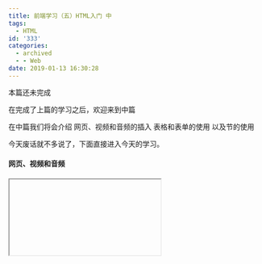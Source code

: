```yaml
---
title: 前端学习（五）HTML入门 中
tags:
  - HTML
id: '333'
categories:
  - archived
  - - Web
date: 2019-01-13 16:30:28
---
```


本篇还未完成

在完成了上篇的学习之后，欢迎来到中篇

在中篇我们将会介绍 网页、视频和音频的插入 表格和表单的使用 以及节的使用

今天废话就不多说了，下面直接进入今天的学习。

#### **网页、视频和音频**

###### **<iframe>网页嵌入**

```markdown
<iframe src="https://idevlab.cn"
        width="100%" height="500"
        allowfullscreen sandbox>
  <p> <a href="https://idevlab.cn">
    Fallback link for browsers that don't support iframes
  </a> </p>
</iframe>
```

此示例包括使用以下所需的`<iframe>`基本要素：

`[allowfullscreen](https://developer.mozilla.org/en-US/docs/Web/HTML/Element/iframe#attr-allowfullscreen)` 如果设置，`<iframe>`则可以通过[全屏API](https://developer.mozilla.org/en-US/docs/Web/Apps/Fundamentals/User_notifications/Full_screen_api)设置为全屏模式。

`[src](https://developer.mozilla.org/en-US/docs/Web/HTML/Element/iframe#attr-src)` 指向要嵌入文档的URL路径。

`[width](https://developer.mozilla.org/en-US/docs/Web/HTML/Element/iframe#attr-width)` 和 `[height](https://developer.mozilla.org/en-US/docs/Web/HTML/Element/iframe#attr-height)` 这些属性指定您想要的iframe的宽度和高度。

`[sandbox](https://developer.mozilla.org/en-US/docs/Web/HTML/Element/iframe#attr-sandbox)` 该属性可以提高安全性设置,使嵌入的网页不会影响到我们的网页。

###### **<video> 标签**

<video src="rabbit320.webm" controls>
  <p>Your browser doesn't support HTML5 video. Here is a <a href="rabbit320.webm">link to the video</a> instead.</p> 
</video>

你可以添加多个源预防浏览器不支持某种格式

```markdown
<video controls width="400" height="400"
       autoplay loop muted
       poster="poster.png">
  <source src="rabbit320.mp4" type="video/mp4">
  <source src="rabbit320.webm" type="video/webm">
  <p>Your browser doesn't support HTML5 video. Here is a <a href="rabbit320.mp4">link to the video</a> instead.</p>
</video>
```

`[autoplay](https://developer.mozilla.org/zh-CN/docs/Web/HTML/Element/video#attr-autoplay)` 这个属性会使音频和视频内容立即播放，即使页面的其他部分还没有加载完全。建议不要应用这个属性在你的网站上，因为用户们会比较反感自动播放的媒体文件。

`[loop](https://developer.mozilla.org/zh-CN/docs/Web/HTML/Element/video#attr-loop)` 这个属性可以让音频或者视频文件循环播放。同样不建议使用，除非有必要。

`[muted](https://developer.mozilla.org/zh-CN/docs/Web/HTML/Element/video#attr-muted)` 这个属性会导致媒体播放时，默认关闭声音。

`[poster](https://developer.mozilla.org/zh-CN/docs/Web/HTML/Element/video#attr-poster)` 这个属性指向了一个图像的URL，这个图像会在视频播放前显示。通常用于粗略的预览或者广告。

`[preload](https://developer.mozilla.org/zh-CN/docs/Web/HTML/Element/video#attr-preload)`这个属性被用来缓冲较大的文件，有3个值可选：  

*   `"none"` ：不缓冲
*   `"auto"` ：页面加载后缓存媒体文件
*   `"metadata"` ：仅缓冲文件的元数据

###### **<audio> 标签**

使用和视频几乎一模一样

```markdown
<audio controls>
  <source src="viper.mp3" type="audio/mp3">
  <source src="viper.ogg" type="audio/ogg">
  <p>Your browser doesn't support HTML5 audio. Here is a <a href="viper.mp3">link to the audio</a> instead.</p>
</audio>
```

有关于字幕的操作请翻阅MDN

[https://developer.mozilla.org/zh-CN/docs/Learn/HTML/Multimedia\_and\_embedding/Video\_and\_audio\_content#显示音轨文本](https://developer.mozilla.org/zh-CN/docs/Learn/HTML/Multimedia_and_embedding/Video_and_audio_content#显示音轨文本)

#### **表格**

>   
> HTML 表格 应该用于表格数据 ，这正是 HTML 表格设计出来的用途. 不幸的是, 许多人习惯用 HTML 表格来实现网页布局， e.g. 一行包含 header, 一行包含几列内容, 一行包含 footer, etc. 你可以在我们的 [Accessibility Learning Module](https://developer.mozilla.org/en-US/docs/Learn/Accessibility) 中的  [Page Layouts](https://developer.mozilla.org/en-US/docs/Learn/Accessibility/HTML#Page_layouts) 获得更多细节内容和一个示例。这种做法以前是很常见的，因为以前 CSS 在不同浏览器上的兼容性比较糟糕 ; 表格布局现在不太普遍，但您可能仍然会在网络的某些角落看到它们。
> 
> 引自MDN

当初小学用FrontPage做网页的时候我们就是用表格来布局的，这样布局出来的HTML真的不是人看的。

下面是一个表格的例子

```markdown
<table>
    <!--标题-->
    <caption>DEMO</caption>
     <!--表头-->
    <thead>
         <!--行-->
        <tr>
            <td> </td>
            <td>A</td>
            <td>B</td>
            <td>C</td>
            <td>D</td>
        </tr>
    </thead>
    <tbody>
        <tr>
            <td> </td>
            <!--跨行-->
            <td rowspan="2">A</td>
            <td>B</td>
            <td>C</td>
            <td>D</td>
        </tr>
        <tr>
            <td>F</td>
            <td>G</td>
            <!--跨列-->
            <td colspan="2">HIH</td>
        </tr>
    </tbody>
    <!--表尾-->
    <tfoot>
        <tr>
            <td> </td>
            <td>A</td>
            <td>B</td>
            <td>C</td>
            <td>D</td>
        </tr>
    </tfoot>
</table>
```

DEMO

 

A

B

C

D

 

A

B

C

D

F

G

HIH

 

A

B

C

D

#### **表单**

从用户体验(UX)的角度来看，要记住：表单越大，失去用户的风险就越大。保持简单，保持专注:只要求必要的数据。

#### **节**

为了实现的语义标记，HTML提供了可以用来表示这些部分的专用标签，例如：

*   **标题:** [`<header>`](https://developer.mozilla.org/zh-CN/docs/Web/HTML/Element/header).
*   **导航栏:** [`<nav>`](https://developer.mozilla.org/zh-CN/docs/Web/HTML/Element/nav).
*   **主要内容:** [`<main>`](https://developer.mozilla.org/zh-CN/docs/Web/HTML/Element/main), 具有代表性的内容段落主题可以使用 [`<article>`](https://developer.mozilla.org/zh-CN/docs/Web/HTML/Element/article), [`<section>`](https://developer.mozilla.org/zh-CN/docs/Web/HTML/Element/section), 和 [`<div>`](https://developer.mozilla.org/zh-CN/docs/Web/HTML/Element/div) 元素.
*   **侧栏:** [`<aside>`](https://developer.mozilla.org/zh-CN/docs/Web/HTML/Element/aside); 经常嵌套在 [`<main>`](https://developer.mozilla.org/zh-CN/docs/Web/HTML/Element/main) 中.
*   **页脚:** [`<footer>`](https://developer.mozilla.org/zh-CN/docs/Web/HTML/Element/footer).

[`<span>`](https://developer.mozilla.org/zh-CN/docs/Web/HTML/Element/span) 是一个行内无语义元素

[`<div>`](https://developer.mozilla.org/zh-CN/docs/Web/HTML/Element/div) 是一个块级无语义元素，